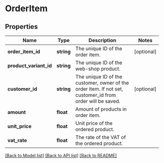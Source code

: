 # OrderItem

## Properties
Name | Type | Description | Notes
------------ | ------------- | ------------- | -------------
**order_item_id** | **string** | The unique ID of the order item. | [optional] 
**product_variant_id** | **string** | The unique ID of the web-shop product. | 
**customer_id** | **string** | The unique ID of the customer, owner of the order item. If not set, customer_id from order will be saved. | [optional] 
**amount** | **float** | Amount of products in order item. | 
**unit_price** | **float** | Unit price of the ordered product. | 
**vat_rate** | **float** | The rate of the VAT of the ordered product. | 

[[Back to Model list]](../../README.md#documentation-for-models) [[Back to API list]](../../README.md#documentation-for-api-endpoints) [[Back to README]](../../README.md)

